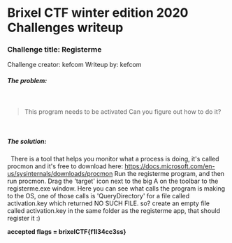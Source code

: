 # Brixel CTF winter edition 2020 Challenges writeup
### Challenge title: Registerme
Challenge creator: kefcom
Writeup by: kefcom

##### The problem:
&nbsp;
>This program needs to be activated
Can you figure out how to do it?



&nbsp;
##### The solution:
&nbsp;
There is a tool that helps you monitor what a process is doing, it's called procmon and it's free to download here: https://docs.microsoft.com/en-us/sysinternals/downloads/procmon
Run the registerme program, and then run procmon.
Drag the 'target' icon next to the big A on the toolbar to the registerme.exe window.
Here you can see what calls the program is making to the OS, one of those calls is 'QueryDirectory' for a file called activation.key which returned NO SUCH FILE.
so? create an empty file called activation.key in the same folder as the registerme app, that should register it :)







**accepted flags = brixelCTF{f1l34cc3ss}**
